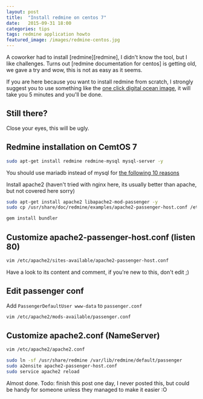 ```yaml
---
layout: post
title:  "Install redmine on centos 7"
date:   2015-09-31 18:00
categories: tips
tags: redmine application howto
featured_image: /images/redmine-centos.jpg
---
```


A coworker had to install [redmine][redmine], I didn't know the tool, but I like challenges. Turns out [redmine documentation for centos] is getting old, we gave a try and wow, this is not as easy as it seems.

<!-- more -->

If you are here because you want to install redmine from scratch, I strongly suggest you to use something like the [one click digital ocean image](https://www.digitalocean.com/community/tutorials/how-to-use-the-digitalocean-one-click-install-redmine-on-ubuntu-14-04-image), it will take you 5 minutes and you'll be done.

## Still there?

Close your eyes, this will be ugly.

## Redmine installation on CemtOS 7

```bash
sudo apt-get install redmine redmine-mysql mysql-server -y
```

You should use mariadb instead of mysql for [the following 10 reasons](https://seravo.fi/2015/10-reasons-to-migrate-to-mariadb-if-still-using-mysql)

Install apache2 (haven't tried with nginx here, its usually better than apache, but not covered here sorry)

```bash
sudo apt-get install apache2 libapache2-mod-passenger -y
sudo cp /usr/share/doc/redmine/examples/apache2-passenger-host.conf /etc/apache2/sites-available/

gem install bundler
```

## Customize apache2-passenger-host.conf (listen 80)

```bash
vim /etc/apache2/sites-available/apache2-passenger-host.conf
```

Have a look to its content and comment, if you're new to this, don't edit ;)

## Edit passenger conf

Add `PassengerDefaultUser www-data` to `passenger.conf`

```bash
vim /etc/apache2/mods-available/passenger.conf
```

## Customize apache2.conf (NameServer)

```bash
vim /etc/apache2/apache2.conf

sudo ln -sf /usr/share/redmine /var/lib/redmine/default/passenger
sudo a2ensite apache2-passenger-host.conf
sudo service apache2 reload
```

Almost done. Todo: finish this post one day, I never posted this, but could be handy for someone unless they managed to make it easier :O
